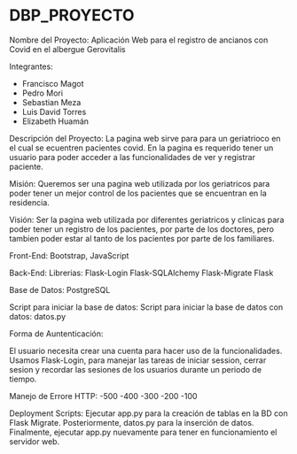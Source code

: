 # DBP_PROYECTO

Nombre del Proyecto: Aplicación Web para el registro de ancianos con Covid en el albergue Gerovitalis

Integrantes:
- Francisco Magot
- Pedro Mori
- Sebastian Meza
- Luis David Torres
- Elizabeth Huamán

Descripción del Proyecto:
La pagina web sirve para para un geriatrioco en el cual se ecuentren pacientes covid. En la pagina es requerido tener un usuario para poder acceder a las funcionalidades de ver y registrar paciente.


Misión: Queremos ser una pagina web utilizada por los geriatricos para poder tener un mejor control de los pacientes que se encuentran en la residencia.

Visión: Ser la pagina web utilizada por diferentes geriatricos y clinicas para poder tener un registro de los pacientes, por parte de los doctores, pero tambien poder estar al tanto de los pacientes por parte de los familiares.



Front-End: Bootstrap, JavaScript

Back-End:
    Librerias:
        Flask-Login
        Flask-SQLAlchemy
        Flask-Migrate
        Flask

Base de Datos: PostgreSQL

Script para iniciar la base de datos: Script para iniciar la base de datos con datos: datos.py


Forma de Auntenticación:

El usuario necesita crear una cuenta para hacer uso de la funcionalidades. Usamos Flask-Login, para manejar las tareas de iniciar session, cerrar sesion y recordar las sesiones de los usuarios durante un periodo de tiempo.

Manejo de Errore HTTP:
-500
-400
-300
-200
-100

Deployment Scripts: Ejecutar app.py para la creación de tablas en la BD con Flask Migrate. Posteriormente, datos.py para la inserción de datos. Finalmente, ejecutar app.py nuevamente para tener en funcionamiento el servidor web.



